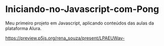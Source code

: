 # Iniciando-no-Javascript-com-Pong
Meu primeiro projeto em Javascript, aplicando conteúdos das aulas da plataforma Alura.

https://preview.p5js.org/rena_souza/present/LPAEUWav-
